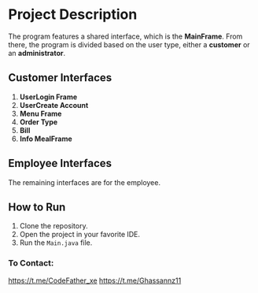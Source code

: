 # Project Description

The program features a shared interface, which is the **MainFrame**. From there, the program is divided based on the user type, either a **customer** or an **administrator**.

## Customer Interfaces
1. **UserLogin Frame**
2. **UserCreate Account**
3. **Menu Frame**
4. **Order Type**
5. **Bill**
6. **Info MealFrame**

## Employee Interfaces
The remaining interfaces are for the employee.


## How to Run
1. Clone the repository.
2. Open the project in your favorite IDE.
3. Run the `Main.java` file.

### To Contact: 
https://t.me/CodeFather_xe
https://t.me/Ghassannz11
